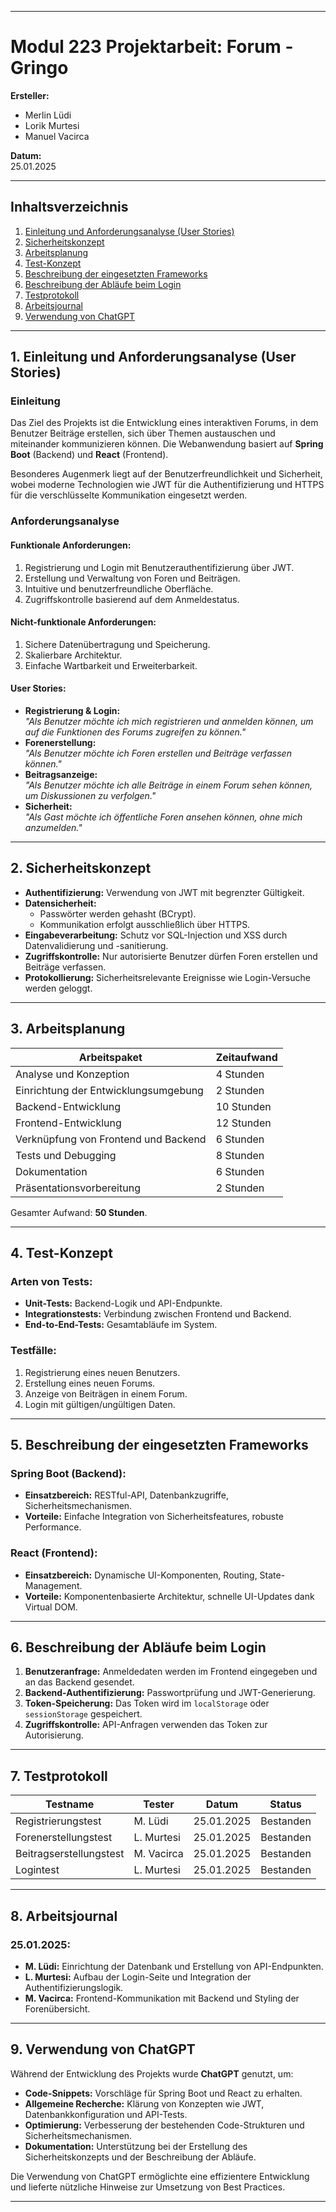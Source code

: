

---

# Modul 223 Projektarbeit: Forum - Gringo

**Ersteller:**
- Merlin Lüdi
- Lorik Murtesi
- Manuel Vacirca

**Datum:**  
25.01.2025

---

## Inhaltsverzeichnis

1. [Einleitung und Anforderungsanalyse (User Stories)](#1-einleitung-und-anforderungsanalyse-user-stories)
2. [Sicherheitskonzept](#2-sicherheitskonzept)
3. [Arbeitsplanung](#3-arbeitsplanung)
4. [Test-Konzept](#4-test-konzept)
5. [Beschreibung der eingesetzten Frameworks](#5-beschreibung-der-eingesetzten-frameworks)
6. [Beschreibung der Abläufe beim Login](#6-beschreibung-der-abläufe-beim-login)
7. [Testprotokoll](#7-testprotokoll)
8. [Arbeitsjournal](#8-arbeitsjournal)
9. [Verwendung von ChatGPT](#9-verwendung-von-chatgpt)

---

## 1. Einleitung und Anforderungsanalyse (User Stories)

### Einleitung

Das Ziel des Projekts ist die Entwicklung eines interaktiven Forums, in dem Benutzer Beiträge erstellen, sich über Themen austauschen und miteinander kommunizieren können. Die Webanwendung basiert auf **Spring Boot** (Backend) und **React** (Frontend).

Besonderes Augenmerk liegt auf der Benutzerfreundlichkeit und Sicherheit, wobei moderne Technologien wie JWT für die Authentifizierung und HTTPS für die verschlüsselte Kommunikation eingesetzt werden.

### Anforderungsanalyse

#### Funktionale Anforderungen:
1. Registrierung und Login mit Benutzerauthentifizierung über JWT.
2. Erstellung und Verwaltung von Foren und Beiträgen.
3. Intuitive und benutzerfreundliche Oberfläche.
4. Zugriffskontrolle basierend auf dem Anmeldestatus.

#### Nicht-funktionale Anforderungen:
1. Sichere Datenübertragung und Speicherung.
2. Skalierbare Architektur.
3. Einfache Wartbarkeit und Erweiterbarkeit.

#### User Stories:
- **Registrierung & Login:**  
  *"Als Benutzer möchte ich mich registrieren und anmelden können, um auf die Funktionen des Forums zugreifen zu können."*
- **Forenerstellung:**  
  *"Als Benutzer möchte ich Foren erstellen und Beiträge verfassen können."*
- **Beitragsanzeige:**  
  *"Als Benutzer möchte ich alle Beiträge in einem Forum sehen können, um Diskussionen zu verfolgen."*
- **Sicherheit:**  
  *"Als Gast möchte ich öffentliche Foren ansehen können, ohne mich anzumelden."*

---

## 2. Sicherheitskonzept

- **Authentifizierung:** Verwendung von JWT mit begrenzter Gültigkeit.
- **Datensicherheit:**
    - Passwörter werden gehasht (BCrypt).
    - Kommunikation erfolgt ausschließlich über HTTPS.
- **Eingabeverarbeitung:** Schutz vor SQL-Injection und XSS durch Datenvalidierung und -sanitierung.
- **Zugriffskontrolle:** Nur autorisierte Benutzer dürfen Foren erstellen und Beiträge verfassen.
- **Protokollierung:** Sicherheitsrelevante Ereignisse wie Login-Versuche werden geloggt.

---

## 3. Arbeitsplanung

| Arbeitspaket                     | Zeitaufwand |
|-----------------------------------|-------------|
| Analyse und Konzeption            | 4 Stunden   |
| Einrichtung der Entwicklungsumgebung | 2 Stunden   |
| Backend-Entwicklung               | 10 Stunden  |
| Frontend-Entwicklung              | 12 Stunden  |
| Verknüpfung von Frontend und Backend | 6 Stunden   |
| Tests und Debugging               | 8 Stunden   |
| Dokumentation                     | 6 Stunden   |
| Präsentationsvorbereitung         | 2 Stunden   |

Gesamter Aufwand: **50 Stunden**.

---

## 4. Test-Konzept

### Arten von Tests:
- **Unit-Tests:** Backend-Logik und API-Endpunkte.
- **Integrationstests:** Verbindung zwischen Frontend und Backend.
- **End-to-End-Tests:** Gesamtabläufe im System.

### Testfälle:
1. Registrierung eines neuen Benutzers.
2. Erstellung eines neuen Forums.
3. Anzeige von Beiträgen in einem Forum.
4. Login mit gültigen/ungültigen Daten.

---

## 5. Beschreibung der eingesetzten Frameworks

### Spring Boot (Backend):
- **Einsatzbereich:** RESTful-API, Datenbankzugriffe, Sicherheitsmechanismen.
- **Vorteile:** Einfache Integration von Sicherheitsfeatures, robuste Performance.

### React (Frontend):
- **Einsatzbereich:** Dynamische UI-Komponenten, Routing, State-Management.
- **Vorteile:** Komponentenbasierte Architektur, schnelle UI-Updates dank Virtual DOM.

---

## 6. Beschreibung der Abläufe beim Login

1. **Benutzeranfrage:** Anmeldedaten werden im Frontend eingegeben und an das Backend gesendet.
2. **Backend-Authentifizierung:** Passwortprüfung und JWT-Generierung.
3. **Token-Speicherung:** Das Token wird im `localStorage` oder `sessionStorage` gespeichert.
4. **Zugriffskontrolle:** API-Anfragen verwenden das Token zur Autorisierung.

---

## 7. Testprotokoll

| Testname            | Tester       | Datum       | Status    |
|---------------------|--------------|-------------|-----------|
| Registrierungstest  | M. Lüdi      | 25.01.2025  | Bestanden |
| Forenerstellungstest | L. Murtesi  | 25.01.2025  | Bestanden |
| Beitragserstellungstest | M. Vacirca | 25.01.2025 | Bestanden |
| Logintest           | L. Murtesi   | 25.01.2025  | Bestanden |

---

## 8. Arbeitsjournal

### 25.01.2025:
- **M. Lüdi:** Einrichtung der Datenbank und Erstellung von API-Endpunkten.
- **L. Murtesi:** Aufbau der Login-Seite und Integration der Authentifizierungslogik.
- **M. Vacirca:** Frontend-Kommunikation mit Backend und Styling der Forenübersicht.

---

## 9. Verwendung von ChatGPT

Während der Entwicklung des Projekts wurde **ChatGPT** genutzt, um:
- **Code-Snippets:** Vorschläge für Spring Boot und React zu erhalten.
- **Allgemeine Recherche:** Klärung von Konzepten wie JWT, Datenbankkonfiguration und API-Tests.
- **Optimierung:** Verbesserung der bestehenden Code-Strukturen und Sicherheitsmechanismen.
- **Dokumentation:** Unterstützung bei der Erstellung des Sicherheitskonzepts und der Beschreibung der Abläufe.

Die Verwendung von ChatGPT ermöglichte eine effizientere Entwicklung und lieferte nützliche Hinweise zur Umsetzung von Best Practices.

---

